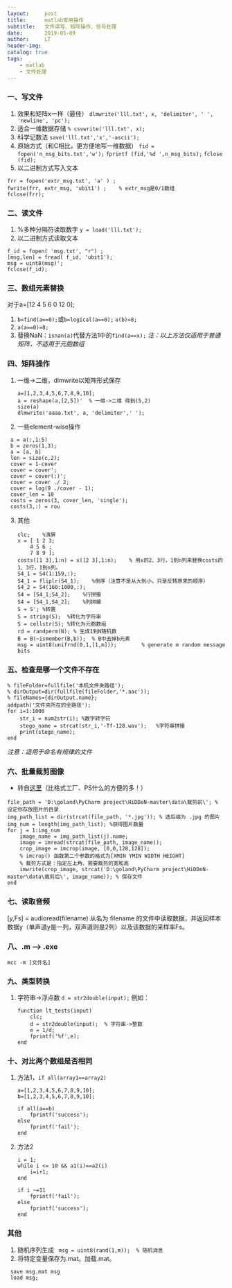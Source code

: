 ```yaml
---
layout:     post
title:      matlab常用操作
subtitle:   文件读写、矩阵操作、信号处理
date:       2019-05-09
author:     LT
header-img: 
catalog: true
tags:
    - matlab
    - 文件处理
---
```



### 一、写文件
1. 效果和矩阵x一样（最佳）
 `dlmwrite('lll.txt', x, 'delimiter', ' ', 'newline', 'pc');`
2. 适合一维数据存储
`% csvwrite('lll.txt', x);`
3. 科学记数法
`save('lll.txt','x','-ascii'); `
4. 原始方式（和C相比，更方便地写一维数据）
`fid = fopen('n_msg_bits.txt','w');`
`fprintf (fid,'%d ',n_msg_bits);`
`fclose (fid);`
5. 以二进制方式写入文本
```
frr = fopen('extr_msg.txt', 'a' ) ;       
fwrite(frr, extr_msg, 'ubit1') ;	% extr_msg是0/1数组
fclose(frr);
```

### 二、读文件
1. %多种分隔符读取数字
`y = load('lll.txt');`
2. 以二进制方式读取文本
```
f_id = fopen( 'msg.txt', "r") ; 
[msg,len] = fread( f_id, 'ubit1');
msg = uint8(msg)';
fclose(f_id);
```


### 三、数组元素替换
对于a=[12 4 5 6 0 12 0];
1. `b=find(a==0);`或`b=logical(a==0);`
`a(b)=8;`
2. `a(a==0)=8;`
3. 替换NaN：`isnan(a)`代替方法1中的`find(a==x);` 
*注：以上方法仅适用于普通矩阵，不适用于元胞数组*

### 四、矩阵操作
1. 一维->二维，dlmwrite以矩阵形式保存
    ```
    a=[1,2,3,4,5,6,7,8,9,10];
    a = reshape(a,[2,5])'  % 一维->二维 得到(5,2)
    size(a)
    dlmwrite('aaaa.txt', a, 'delimiter',' ');  
    ```
2. 一些element-wise操作
```
 a = a(:,1:5)
 b = zeros(1,3);
 a = [a, b]
 len = size(c,2);
 cover = 1-cover 
 cover = cover';
 cover = cover(:)';
 cover = cover ./ 2;
 cover = log(9 ./cover - 1);
 cover_len = 10
 costs = zeros(3, cover_len, 'single');
 costs(3,:) = rou
```
3. 其他
    ```
    clc;    %清屏
    x = [ 1 2 3;
        4 5 6 ;
        7 8 9 ];
    costs([1 3],1:n) = x([2 3],1:n);    % 用x的2、3行，1到n列来替换costs的1、3行，1到n列。
    S4_1 = S4(1:159,:);
    S4_1 = fliplr(S4_1);    %倒序（注意不是从大到小，只是反转原来的顺序）
    S4_2 = S4(160:1000,:);
    S4 = [S4_1;S4_2];    %行拼接
    S4 = [S4_1,S4_2];    %列拼接
    S = S'; %转置
    S = string(S);  %转化为字符串
    S = cellstr(S); %转化为元胞数组
    rd = randperm(N); % 生成1到N随机数
    B = B(~ismember(B,b));  % B中去掉b元素
    msg = uint8(unifrnd(0,1,[1,m]));        % generate m random message bits
    ```

### 五、检查是哪一个文件不存在
```
% fileFolder=fullfile('本机文件夹路径');
% dirOutput=dir(fullfile(fileFolder,'*.aac'));
% fileNames={dirOutput.name};
addpath('文件夹所在的全路径');
for i=1:1000   
    str_i = num2str(i); %数字转字符
    stego_name = strcat(str_i,'-Tf-128.wav');   %字符串拼接
    print(stego_name);
end
```
*注意：适用于命名有规律的文件*

### 六、批量裁剪图像
+ 转自[这里](https://blog.csdn.net/weixin_39679367/article/details/84475901)（比格式工厂、PS什么的方便的多！）
```
file_path = 'D:\goland\PyCharm project\HiDDeN-master\data\裁剪前\'; % 设定你存放图片的目录
img_path_list = dir(strcat(file_path, '*.jpg')); % 选后缀为 .jpg 的图片
img_num = length(img_path_list); %获得图片数量
for j = 1:img_num 
    image_name = img_path_list(j).name;
    image = imread(strcat(file_path, image_name));
    crop_image = imcrop(image, [0,0,128,128]);
    % imcrop() 函数第二个参数的格式为[XMIN YMIN WIDTH HEIGHT]
    % 裁剪方式是：指定左上角、需要裁剪的宽和高
    imwrite(crop_image, strcat('D:\goland\PyCharm project\HiDDeN-master\data\裁剪后\', image_name)); % 保存文件
end
```

### 七、读取音频
[y,Fs] = audioread(filename) 从名为 filename 的文件中读取数据，并返回样本数据y（单声道y是一列，双声道则是2列）以及该数据的采样率Fs。

### 八、.m --> .exe
`mcc -m [文件名]`

### 九、类型转换
1. 字符串->浮点数
`d = str2double(input);`
例如：
    ```
    function lt_tests(input)
        clc;
        d = str2double(input);  % 字符串->整数
        e = 1/d;
        fprintf('%f',e);
    end
    ```

### 十、对比两个数组是否相同
1. 方法1，`if all(array1==array2)`
    ```
    a=[1,2,3,4,5,6,7,8,9,10];
    b=[1,2,3,4,5,6,7,8,9,10];

    if all(a==b)
        fprintf('success');
    else
        fprintf('fail');
    end
    ```
2. 方法2
    ```
    i = 1; 
    while i <= 10 && a1(i)==a2(i)
        i=i+1;
    end
    
    if i ~=11
        fprintf('fail');
    else
        fprintf('success');
    end
    ```




### 其他
1. 随机序列生成
` msg = uint8(rand(1,m));  % 随机消息`
2. 将特定变量保存为.mat。加载.mat。
```
 save msg.mat msg
 load msg;
```